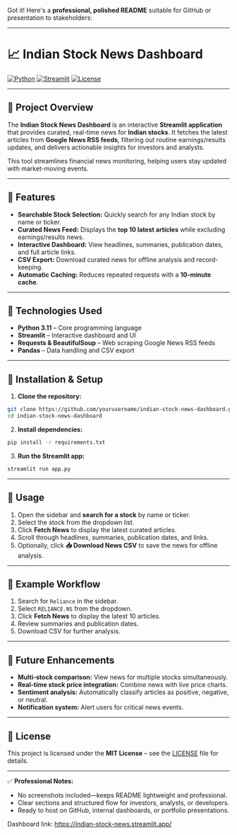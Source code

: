 Got it! Here's a **professional, polished README** suitable for GitHub or presentation to stakeholders:

---

# 📈 Indian Stock News Dashboard

[![Python](https://img.shields.io/badge/Python-3.11-blue)](https://www.python.org/)
[![Streamlit](https://img.shields.io/badge/Streamlit-App-green)](https://streamlit.io/)
[![License](https://img.shields.io/badge/License-Non--Commercial-red)](LICENSE)


---

## 🔹 Project Overview

The **Indian Stock News Dashboard** is an interactive **Streamlit application** that provides curated, real-time news for **Indian stocks**. It fetches the latest articles from **Google News RSS feeds**, filtering out routine earnings/results updates, and delivers actionable insights for investors and analysts.

This tool streamlines financial news monitoring, helping users stay updated with market-moving events.

---

## 🔹 Features

* **Searchable Stock Selection:** Quickly search for any Indian stock by name or ticker.
* **Curated News Feed:** Displays the **top 10 latest articles** while excluding earnings/results news.
* **Interactive Dashboard:** View headlines, summaries, publication dates, and full article links.
* **CSV Export:** Download curated news for offline analysis and record-keeping.
* **Automatic Caching:** Reduces repeated requests with a **10-minute cache**.

---

## 🔹 Technologies Used

* **Python 3.11** – Core programming language
* **Streamlit** – Interactive dashboard and UI
* **Requests & BeautifulSoup** – Web scraping Google News RSS feeds
* **Pandas** – Data handling and CSV export

---

## 🔹 Installation & Setup

1. **Clone the repository:**

```bash
git clone https://github.com/yourusername/indian-stock-news-dashboard.git
cd indian-stock-news-dashboard
```

2. **Install dependencies:**

```bash
pip install -r requirements.txt
```

3. **Run the Streamlit app:**

```bash
streamlit run app.py
```

---

## 🔹 Usage

1. Open the sidebar and **search for a stock** by name or ticker.
2. Select the stock from the dropdown list.
3. Click **Fetch News** to display the latest curated articles.
4. Scroll through headlines, summaries, publication dates, and links.
5. Optionally, click **📥 Download News CSV** to save the news for offline analysis.

---

## 🔹 Example Workflow

1. Search for `Reliance` in the sidebar.
2. Select `RELIANCE.NS` from the dropdown.
3. Click **Fetch News** to display the latest 10 articles.
4. Review summaries and publication dates.
5. Download CSV for further analysis.

---

## 🔹 Future Enhancements

* **Multi-stock comparison:** View news for multiple stocks simultaneously.
* **Real-time stock price integration:** Combine news with live price charts.
* **Sentiment analysis:** Automatically classify articles as positive, negative, or neutral.
* **Notification system:** Alert users for critical news events.

---

## 🔹 License

This project is licensed under the **MIT License** – see the [LICENSE](LICENSE) file for details.

---

✅ **Professional Notes:**

* No screenshots included—keeps README lightweight and professional.
* Clear sections and structured flow for investors, analysts, or developers.
* Ready to host on GitHub, internal dashboards, or portfolio presentations.

Dashboard link: https://indian-stock-news.streamlit.app/
